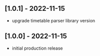 ## [1.0.1] - 2022-11-15
* upgrade timetable parser library version

## [1.0.0] - 2022-11-15
* initial production release